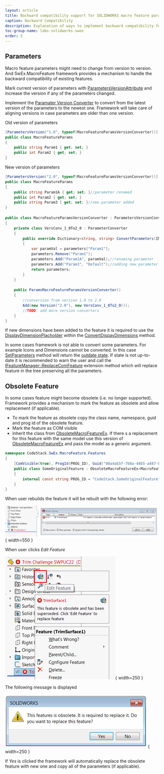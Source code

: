 ```yaml
---
layout: article
title: Backward compatibility support for SOLIDWORKS macro feature parameters
caption: Backward Compatibility
description: Explanation of ways to implement backward compatibility for the parameters stored in SOLIDWORKS macro feature
toc-group-name: labs-solidworks-swex
order: 5
---
```

## Parameters

Macro feature parameters might need to change from version to version. And SwEx.MacroFeature framework provides a mechanism to handle the backward compatibility of existing features.

Mark current version of parameters with [ParametersVersionAttribute](https://docs.codestack.net/swex/macro-feature/html/T_CodeStack_SwEx_MacroFeature_Attributes_ParametersVersionAttribute.htm) and increase the version if any of the parameters changed.

Implement the [Paramater Version Converter](https://docs.codestack.net/swex/macro-feature/html/T_CodeStack_SwEx_MacroFeature_Base_IParametersVersionConverter.htm) to convert from the latest version of the parameters to the newest one. Framework will take care of aligning versions in case parameters are older than one version.

Old version of parameters
~~~ cs
[ParametersVersion("1.0", typeof(MacroFeatureParamsVersionConverter))]
public class MacroFeatureParams
{
    public string Param1 { get; set; }
    public int Param2 { get; set; }
}
~~~

New version of parameters

~~~ cs
[ParametersVersion("2.0", typeof(MacroFeatureParamsVersionConverter))]
public class MacroFeatureParams
{
    public string Param1A { get; set; }//parameter renamed
    public int Param2 { get; set; }
    public string Param3 { get; set; }//new parameter added
}

public class MacroFeatureParamsVersionConverter : ParametersVersionConverter
{
    private class VersConv_1_0To2_0 : ParameterConverter
    {
        public override Dictionary<string, string> ConvertParameters(IModelDoc2 model, IFeature feat, Dictionary<string, string> parameters)
        {
            var paramVal = parameters["Param1"];
            parameters.Remove("Param1");
            parameters.Add("Param1A", paramVal);//renaming parameter
            parameters.Add("Param3", "Default");//adding new parameter with default value
            return parameters;
        }
    }

    public ParamsMacroFeatureParamsVersionConverter()
    {
        //conversion from version 1.0 to 2.0
        Add(new Version("2.0"), new VersConv_1_0To2_0());
        //TODO: add more version converters
    }
}
~~~

If new dimensions have been added to the feature it is required to use the [DisplayDimensionPlacholder](https://docs.codestack.net/swex/macro-feature/html/T_CodeStack_SwEx_MacroFeature_Placeholders_DisplayDimensionPlaceholder.htm) within the [ConvertDispayDimensions](https://docs.codestack.net/swex/macro-feature/html/M_CodeStack_SwEx_MacroFeature_Base_IParameterConverter_ConvertDisplayDimensions.htm) method.

In some cases framework is not able to convert some parameters. For example Icons and Dimensions cannot be converted. In this case [SetParameters](https://docs.codestack.net/swex/macro-feature/html/M_CodeStack_SwEx_MacroFeature_MacroFeatureEx_1_SetParameters_1.htm) method will return the [outdate state](https://docs.codestack.net/swex/macro-feature/html/T_CodeStack_SwEx_MacroFeature_Base_MacroFeatureOutdateState_e.htm). If state is not up-to-date it is recommended to warn the user and call the [IFeatureManager::ReplaceComFeature](https://docs.codestack.net/swex/macro-feature/html/M_SolidWorks_Interop_sldworks_FeatureManagerEx_ReplaceComFeature__1.htm) extension method which will replace feature in the tree preserving all the parameters.

## Obsolete Feature

In some cases feature might become obsolete (i.e. no longer supported). Framework provides a mechanism to mark the feature as obsolete and allow replacement (if applicable).

* To mark the feature as obsolete copy the class name, namespace, guid and prog id of the obsolete feature.
* Mark the feature as COM visible
* Inherit the class from [ObsoleteMacroFeatureEx](https://docs.codestack.net/swex/macro-feature/html/T_CodeStack_SwEx_MacroFeature_Core_ObsoleteMacroFeatureEx.htm). If there s a replacement for this feature with the same model use this version of [ObsoleteMacroFeatureEx](https://docs.codestack.net/swex/macro-feature/html/T_CodeStack_SwEx_MacroFeature_Core_ObsoleteMacroFeatureEx_1.htm) and pass the model as a generic argument.

~~~ cs
namespace CodeStack.SwEx.MacroFeature.Features
{
    [ComVisible(true), ProgId(PROG_ID), Guid("08a4ab5f-7b8a-44b5-a487-b44026a02c2b")]
    public class SomeOriginalFeature : ObsoleteMacroFeatureEx<MacroFeatureModel>
    {
        internal const string PROG_ID = "CodeStack.SomeOriginalFeature";
    }
}
~~~

When user rebuilds the feature it will be rebuilt with the following error:

![Obsolete macro feature rebuild error](obsolete-macro-feature-rebuild-error.png){ width=550 }

When user clicks *Edit Feature*

![Editing the obsolete feature](replace-obsolete-macro-feature.png){ width=250 }

The following message is displayed

![Replacing obsolete feature](replace-obsolete-feature-message.png){ width=250 }

If *Yes* is clicked the framework will automatically replace the obsolete feature with new one and copy all of the parameters (if applicable).